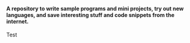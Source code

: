 #### A repository to write sample programs and mini projects, try out new languages, and save interesting stuff and code snippets from the internet.
Test